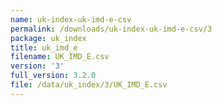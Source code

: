 ```yaml
---
name: uk-index-uk-imd-e-csv
permalink: /downloads/uk-index-uk-imd-e-csv/3
package: uk_index
title: uk_imd_e
filename: UK_IMD_E.csv
version: '3'
full_version: 3.2.0
file: /data/uk_index/3/UK_IMD_E.csv
---
```

